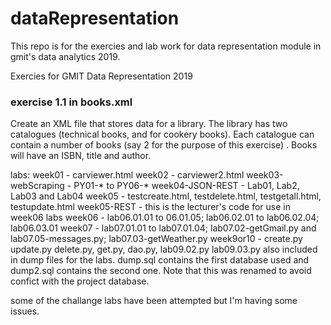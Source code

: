 # dataRepresentation
This repo is for the exercies and lab work for data representation module in gmit's data analytics 2019. 

Exercies for GMIT Data Representation 2019
### exercise 1.1 in books.xml
Create an XML file that stores data for a library. 
The library has two catalogues (technical books, and for cookery books).
Each catalogue can contain a number of books (say 2 for the purpose of this exercise) . 
Books will have an ISBN, title and author.


labs:
week01 - carviewer.html
week02 - carviewer2.html
week03-webScraping - PY01-* to PY06-*
week04-JSON-REST - Lab01, Lab2, Lab03 and Lab04
week05 - testcreate.html, testdelete.html, testgetall.html, testupdate.html
week05-REST - this is the lecturer's code for use in week06 labs
week06 - lab06.01.01 to 06.01.05; lab06.02.01 to lab06.02.04; lab06.03.01
week07 - lab07.01.01 to  lab07.01.04; lab07.02-getGmail.py and lab07.05-messages.py; lab07.03-getWeather.py
week9or10 - create.py update.py delete.py, get.py, dao.py, lab09.02.py lab09.03.py also included in dump files for the labs. dump.sql contains the first database used and dump2.sql contains the second one. Note that this was renamed to avoid confict with the project database.

some of the challange labs have been attempted but I'm having some issues.



